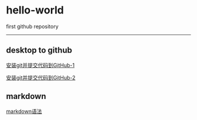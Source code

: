 # hello-world
first github repository

------

## desktop to github
[安装git并提交代码到GitHub-1](https://blog.csdn.net/dongxiaocong/article/details/81316343)

[安装git并提交代码到GitHub-2](https://www.cnblogs.com/xuancaolinxia/p/5677503.html)

## markdown
[markdown语法](https://www.jianshu.com/p/191d1e21f7ed)
